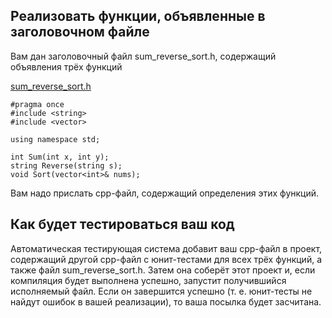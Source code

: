 Реализовать функции, объявленные в заголовочном файле
-----------------------------------------------------

Вам дан заголовочный файл sum_reverse_sort.h, содержащий объявления трёх функций

[sum_reverse_sort.h](https://stepik.org/media/attachments/lesson/285449/sum_reverse_sort.h)

~~~~~~~~~~~~~~~~~~~~~~~~~~~~~~~~~~~~~~~~~~~~~~~~~~~~~~~~~~~~~~~~~~~~~~~~~~~~~~~~
#pragma once
#include <string>
#include <vector>

using namespace std;

int Sum(int x, int y);
string Reverse(string s);
void Sort(vector<int>& nums);
~~~~~~~~~~~~~~~~~~~~~~~~~~~~~~~~~~~~~~~~~~~~~~~~~~~~~~~~~~~~~~~~~~~~~~~~~~~~~~~~

Вам надо прислать cpp-файл, содержащий определения этих функций.

Как будет тестироваться ваш код
-------------------------------

Автоматическая тестирующая система добавит ваш cpp-файл в проект, содержащий
другой cpp-файл с юнит-тестами для всех трёх функций, а также файл
sum_reverse_sort.h. Затем она соберёт этот проект и, если компиляция будет
выполнена успешно, запустит получившийся исполняемый файл. Если он завершится
успешно (т. е. юнит-тесты не найдут ошибок в вашей реализации), то ваша посылка
будет засчитана.
